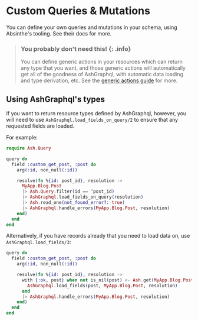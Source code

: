 <!--
SPDX-FileCopyrightText: 2020 Zach Daniel

SPDX-License-Identifier: MIT
-->

# Custom Queries & Mutations

You can define your own queries and mutations in your schema,
using Absinthe's tooling. See their docs for more.

> ### You probably don't need this! {: .info}
>
> You can define generic actions in your resources which can return any
> type that you want, and those generic actions will automatically get
> all of the goodness of AshGraphql, with automatic data loading and
> type derivation, etc. See the [generic actions guide](/documentation/topics/generic-actions.md) for more.

## Using AshGraphql's types

If you want to return resource types defined by AshGraphql, however,
you will need to use `AshGraphql.load_fields_on_query/2` to ensure that any
requested fields are loaded.

For example:

```elixir
require Ash.Query

query do
  field :custom_get_post, :post do
    arg(:id, non_null(:id))

    resolve(fn %{id: post_id}, resolution ->
      MyApp.Blog.Post
      |> Ash.Query.filter(id == ^post_id)
      |> AshGraphql.load_fields_on_query(resolution)
      |> Ash.read_one(not_found_error?: true)
      |> AshGraphql.handle_errors(MyApp.Blog.Post, resolution)
    end)
  end
end
```

Alternatively, if you have records already that you need to load data on, use `AshGraphql.load_fields/3`:

```elixir
query do
  field :custom_get_post, :post do
    arg(:id, non_null(:id))

    resolve(fn %{id: post_id}, resolution ->
      with {:ok, post} when not is_nil(post) <- Ash.get(MyApp.Blog.Post, post_id) do
        AshGraphql.load_fields(post, MyApp.Blog.Post, resolution)
      end
      |> AshGraphql.handle_errors(MyApp.Blog.Post, resolution)
    end)
  end
end
```
